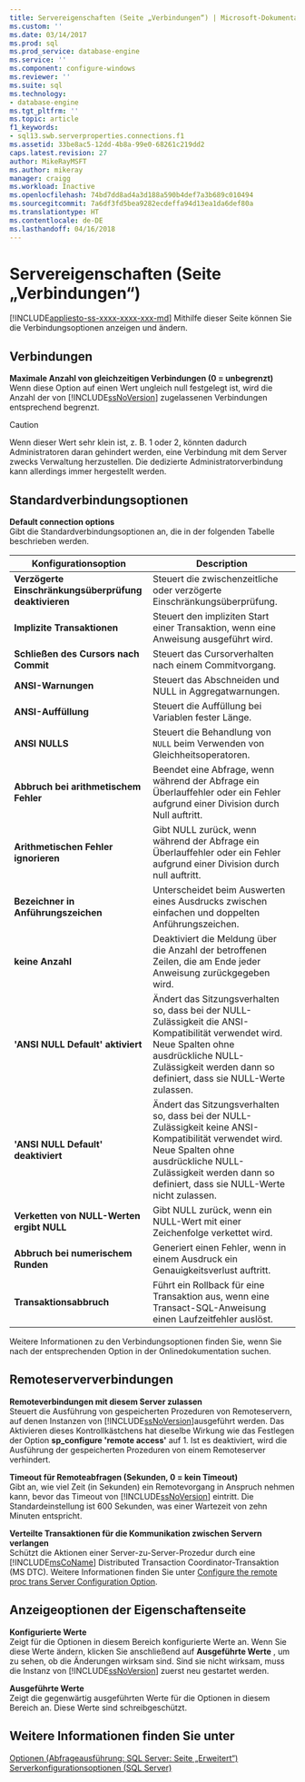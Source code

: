 ```yaml
---
title: Servereigenschaften (Seite „Verbindungen“) | Microsoft-Dokumentation
ms.custom: ''
ms.date: 03/14/2017
ms.prod: sql
ms.prod_service: database-engine
ms.service: ''
ms.component: configure-windows
ms.reviewer: ''
ms.suite: sql
ms.technology:
- database-engine
ms.tgt_pltfrm: ''
ms.topic: article
f1_keywords:
- sql13.swb.serverproperties.connections.f1
ms.assetid: 33be8ac5-12dd-4b8a-99e0-68261c219dd2
caps.latest.revision: 27
author: MikeRayMSFT
ms.author: mikeray
manager: craigg
ms.workload: Inactive
ms.openlocfilehash: 74bd7dd8ad4a3d188a590b4def7a3b689c010494
ms.sourcegitcommit: 7a6df3fd5bea9282ecdeffa94d13ea1da6def80a
ms.translationtype: HT
ms.contentlocale: de-DE
ms.lasthandoff: 04/16/2018
---
```

# <a name="server-properties---connections-page"></a>Servereigenschaften (Seite „Verbindungen“)
[!INCLUDE[appliesto-ss-xxxx-xxxx-xxx-md](../../includes/appliesto-ss-xxxx-xxxx-xxx-md.md)]
  Mithilfe dieser Seite können Sie die Verbindungsoptionen anzeigen und ändern.  
  
## <a name="connections"></a>Verbindungen  
 **Maximale Anzahl von gleichzeitigen Verbindungen (0 = unbegrenzt)**  
 Wenn diese Option auf einen Wert ungleich null festgelegt ist, wird die Anzahl der von [!INCLUDE[ssNoVersion](../../includes/ssnoversion-md.md)] zugelassenen Verbindungen entsprechend begrenzt.  
  
> [!CAUTION]  
>  Wenn dieser Wert sehr klein ist, z. B. 1 oder 2, könnten dadurch Administratoren daran gehindert werden, eine Verbindung mit dem Server zwecks Verwaltung herzustellen. Die dedizierte Administratorverbindung kann allerdings immer hergestellt werden.  
  
## <a name="default-connection-options"></a>Standardverbindungsoptionen  
 **Default connection options**  
 Gibt die Standardverbindungsoptionen an, die in der folgenden Tabelle beschrieben werden.  
  
|Konfigurationsoption|Description|  
|--------------------------|-----------------|  
|**Verzögerte Einschränkungsüberprüfung deaktivieren**|Steuert die zwischenzeitliche oder verzögerte Einschränkungsüberprüfung.|  
|**Implizite Transaktionen**|Steuert den impliziten Start einer Transaktion, wenn eine Anweisung ausgeführt wird.|  
|**Schließen des Cursors nach Commit**|Steuert das Cursorverhalten nach einem Commitvorgang.|  
|**ANSI-Warnungen**|Steuert das Abschneiden und NULL in Aggregatwarnungen.|  
|**ANSI-Auffüllung**|Steuert die Auffüllung bei Variablen fester Länge.|  
|**ANSI NULLS**|Steuert die Behandlung von `NULL` beim Verwenden von Gleichheitsoperatoren.|  
|**Abbruch bei arithmetischem Fehler**|Beendet eine Abfrage, wenn während der Abfrage ein Überlauffehler oder ein Fehler aufgrund einer Division durch Null auftritt.|  
|**Arithmetischen Fehler ignorieren**|Gibt NULL zurück, wenn während der Abfrage ein Überlauffehler oder ein Fehler aufgrund einer Division durch null auftritt.|  
|**Bezeichner in Anführungszeichen**|Unterscheidet beim Auswerten eines Ausdrucks zwischen einfachen und doppelten Anführungszeichen.|  
|**keine Anzahl**|Deaktiviert die Meldung über die Anzahl der betroffenen Zeilen, die am Ende jeder Anweisung zurückgegeben wird.|  
|**'ANSI NULL Default' aktiviert**|Ändert das Sitzungsverhalten so, dass bei der NULL-Zulässigkeit die ANSI-Kompatibilität verwendet wird. Neue Spalten ohne ausdrückliche NULL-Zulässigkeit werden dann so definiert, dass sie NULL-Werte zulassen.|  
|**'ANSI NULL Default' deaktiviert**|Ändert das Sitzungsverhalten so, dass bei der NULL-Zulässigkeit keine ANSI-Kompatibilität verwendet wird. Neue Spalten ohne ausdrückliche NULL-Zulässigkeit werden dann so definiert, dass sie NULL-Werte nicht zulassen.|  
|**Verketten von NULL-Werten ergibt NULL**|Gibt NULL zurück, wenn ein NULL-Wert mit einer Zeichenfolge verkettet wird.|  
|**Abbruch bei numerischem Runden**|Generiert einen Fehler, wenn in einem Ausdruck ein Genauigkeitsverlust auftritt.|  
|**Transaktionsabbruch**|Führt ein Rollback für eine Transaktion aus, wenn eine Transact-SQL-Anweisung einen Laufzeitfehler auslöst.|  
  
 Weitere Informationen zu den Verbindungsoptionen finden Sie, wenn Sie nach der entsprechenden Option in der Onlinedokumentation suchen.  
  
## <a name="remote-server-connections"></a>Remoteserververbindungen  
 **Remoteverbindungen mit diesem Server zulassen**  
 Steuert die Ausführung von gespeicherten Prozeduren von Remoteservern, auf denen Instanzen von [!INCLUDE[ssNoVersion](../../includes/ssnoversion-md.md)]ausgeführt werden. Das Aktivieren dieses Kontrollkästchens hat dieselbe Wirkung wie das Festlegen der Option **sp_configure 'remote access'** auf 1. Ist es deaktiviert, wird die Ausführung der gespeicherten Prozeduren von einem Remoteserver verhindert.  
  
 **Timeout für Remoteabfragen (Sekunden, 0 = kein Timeout)**  
 Gibt an, wie viel Zeit (in Sekunden) ein Remotevorgang in Anspruch nehmen kann, bevor das Timeout von [!INCLUDE[ssNoVersion](../../includes/ssnoversion-md.md)] eintritt. Die Standardeinstellung ist 600 Sekunden, was einer Wartezeit von zehn Minuten entspricht.  
  
 **Verteilte Transaktionen für die Kommunikation zwischen Servern verlangen**  
 Schützt die Aktionen einer Server-zu-Server-Prozedur durch eine [!INCLUDE[msCoName](../../includes/msconame-md.md)] Distributed Transaction Coordinator-Transaktion (MS DTC). Weitere Informationen finden Sie unter [Configure the remote proc trans Server Configuration Option](../../database-engine/configure-windows/configure-the-remote-proc-trans-server-configuration-option.md).  
  
## <a name="property-page-display-options"></a>Anzeigeoptionen der Eigenschaftenseite  
 **Konfigurierte Werte**  
 Zeigt für die Optionen in diesem Bereich konfigurierte Werte an. Wenn Sie diese Werte ändern, klicken Sie anschließend auf **Ausgeführte Werte** , um zu sehen, ob die Änderungen wirksam sind. Sind sie nicht wirksam, muss die Instanz von [!INCLUDE[ssNoVersion](../../includes/ssnoversion-md.md)] zuerst neu gestartet werden.  
  
 **Ausgeführte Werte**  
 Zeigt die gegenwärtig ausgeführten Werte für die Optionen in diesem Bereich an. Diese Werte sind schreibgeschützt.  
  
## <a name="see-also"></a>Weitere Informationen finden Sie unter  
 [Optionen &#40;Abfrageausführung: SQL Server: Seite „Erweitert“&#41;](http://msdn.microsoft.com/library/3ec788c7-22c3-4216-9ad0-81a168d17074)   
 [Serverkonfigurationsoptionen &#40;SQL Server&#41;](../../database-engine/configure-windows/server-configuration-options-sql-server.md)  
  
  
